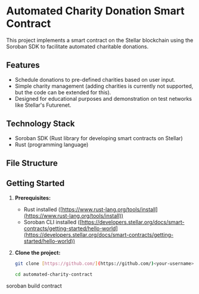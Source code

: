 # Automated Charity Donation Smart Contract

This project implements a smart contract on the Stellar blockchain using the Soroban SDK to facilitate automated charitable donations.

## Features

* Schedule donations to pre-defined charities based on user input.
* Simple charity management (adding charities is currently not supported, but the code can be extended for this).
* Designed for educational purposes and demonstration on test networks like Stellar's Futurenet. 

## Technology Stack

* Soroban SDK (Rust library for developing smart contracts on Stellar)
* Rust (programming language)

## File Structure

## Getting Started

1. **Prerequisites:**
    * Rust installed ([https://www.rust-lang.org/tools/install](https://www.rust-lang.org/tools/install))
    * Soroban CLI installed ([https://developers.stellar.org/docs/smart-contracts/getting-started/hello-world](https://developers.stellar.org/docs/smart-contracts/getting-started/hello-world))

2. **Clone the project:**

   ```bash
   git clone [https://github.com/](https://github.com/)<your-username>/automated-charity-contract.git

   cd automated-charity-contract
soroban build contract
